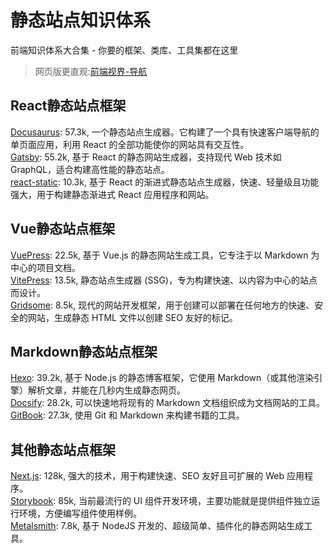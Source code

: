# 静态站点知识体系
前端知识体系大合集 - 你要的框架、类库、工具集都在这里

> 网页版更直观:[前端视界-导航](https://www.fe-vision.cn/nav)

## React静态站点框架
[Docusaurus](https://github.com/facebook/docusaurus): 57.3k, 一个静态站点生成器。它构建了一个具有快速客户端导航的单页面应用，利用 React 的全部功能使你的网站具有交互性。      
[Gatsby](https://github.com/gatsbyjs/gatsby): 55.2k, 基于 React 的静态网站生成器，支持现代 Web 技术如 GraphQL，适合构建高性能的静态站点。      
[react-static](https://github.com/react-static/react-static): 10.3k, 基于 React 的渐进式静态站点生成器，快速、轻量级且功能强大，用于构建静态渐进式 React 应用程序和网站。

## Vue静态站点框架
[VuePress](https://github.com/vuejs/vuepress): 22.5k, 基于 Vue.js 的静态网站生成工具，它专注于以 Markdown 为中心的项目文档。       
[VitePress](https://github.com/vuejs/vitepress): 13.5k, 静态站点生成器 (SSG)，专为构建快速、以内容为中心的站点而设计。       
[Gridsome](https://github.com/gridsome/gridsome): 8.5k, 现代的网站开发框架，用于创建可以部署在任何地方的快速、安全的网站，生成静态 HTML 文件以创建 SEO 友好的标记。

## Markdown静态站点框架
[Hexo](https://github.com/hexojs/hexo): 39.2k, 基于 Node.js 的静态博客框架，它使用 Markdown（或其他渲染引擎）解析文章，并能在几秒内生成静态网页。    
[Docsify](https://github.com/docsifyjs/docsify): 28.2k, 可以快速地将现有的 Markdown 文档组织成为文档网站的工具。         
[GitBook](https://github.com/GitbookIO/gitbook): 27.3k, 使用 Git 和 Markdown 来构建书籍的工具。        

## 其他静态站点框架
[Next.js](https://github.com/vercel/next.js): 128k, 强大的技术，用于构建快速、SEO 友好且可扩展的 Web 应用程序。       
[Storybook](https://github.com/storybookjs/storybook): 85k, 当前最流行的 UI 组件开发环境，主要功能就是提供组件独立运行环境，方便编写组件使用样例。      
[Metalsmith](https://github.com/metalsmith/metalsmith): 7.8k, 基于 NodeJS 开发的、超级简单、插件化的静态网站生成工具。       

